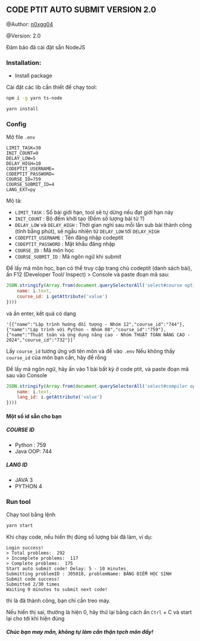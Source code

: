 ## CODE PTIT AUTO SUBMIT VERSION 2.0

@Author: [n0xgg04](https://github.com/n0xgg04)

@Version: 2.0

Đảm bảo đã cài đặt sẵn NodeJS

### Installation:

- Install package

Cài đặt các lib cần thiết để chạy tool:

```sh
npm i -g yarn ts-node
```

```sh
yarn install
```

### Config

Mở file ``.env``
```
LIMIT_TASK=30
INIT_COUNT=0
DELAY_LOW=5
DELAY_HIGH=10
CODEPTIT_USERNAME=
CODEPTIT_PASSWORD=
COURSE_ID=759
COURSE_SUBMIT_ID=4
LANG_EXT=py
```

Mô tả:
- ``LIMIT_TASK`` : Số bài giới hạn, tool sẽ tự dừng nếu đạt giới hạn này
- ``INIT_COUNT`` : Bộ đếm khởi tạo (Đếm số lượng bài từ ?)
- ``DELAY_LOW`` và ``DELAY_HIGH`` : Thời gian nghỉ sau mỗi lần sub bài thành công (tính bằng phút), sẽ ngẫu nhiên từ ``DELAY_LOW`` tới ``DELAY_HIGH``
- ``CODEPTIT_USERNAME`` : Tên đăng nhập codeptit
- ``CODEPTIT_PASSWORD`` : Mật khẩu đăng nhập
- ``COURSE_ID`` : Mã môn học
- ``COURSE_SUBMIT_ID`` : Mã ngôn ngữ khi submit

 Để lấy mã môn học, bạn có thể truy cập trang chủ codeptit (danh sách bài), ấn F12 (Developer Tool/ Inspect) > Console và paste đoạn mã sau:
```js
JSON.stringify(Array.from(document.querySelectorAll('select#course option')).filter(i => !!i.getAttribute('value')).map(i => ({
    name: i.text,
    course_id: i.getAttribute('value')
})))
```

và ấn enter, kết quả có dạng 
```
'[{"name":"Lập trình hướng đối tượng - Nhóm 12","course_id":"744"},{"name":"Lập trình với Python - Nhóm 08","course_id":"759"},{"name":"Thuật toán và ứng dụng nâng cao - Nhóm THUẬT TOÁN NÂNG CAO - 2024","course_id":"732"}]'
```
Lấy ``course_id`` tương ứng với tên môn và để vào ``.env``
Nếu không thấy ``course_id`` của môn bạn cần, hãy để rỗng

Để lấy mã ngôn ngữ, hãy ấn vào 1 bài bất kỳ ở code ptit, và paste đoạn mã sau vào Console
```js
JSON.stringify(Array.from(document.querySelectorAll('select#compiler option')).filter(i => !!i.getAttribute('value')).map(i => ({
    name: i.text,
    lang_id: i.getAttribute('value')
})))
```

#### Một số id sẵn cho bạn

##### COURSE ID

- Python : 759
- Java OOP: 744
  
##### LANG ID
- JAVA 3
- PYTHON 4


### Run tool

Chạy tool bằng lệnh

```sh
yarn start
```

Khi chạy code, nếu hiển thị đúng số lượng bài đã làm, ví dụ:
```
Login success!
> Total problems:  292
> Incomplete problems:  117
> Complete problems:  175
Start auto submit code! Delay: 5 - 10 minutes
Submitting problemID : J05018, problemName: BẢNG ĐIỂM HỌC SINH
Submit code success!
Submitted 2/30 times
Waiting 9 minutes to submit next code!
```
thì là đã thành công, bạn chỉ cần treo máy.

Nếu hiển thị sai, thường là hiện 0, hãy thử lại bằng cách ấn ``Ctrl`` + C và start lại cho tới khi hiện đúng

##### Chúc bạn may mắn, không tự làm cẩn thận tạch môn đấy!
